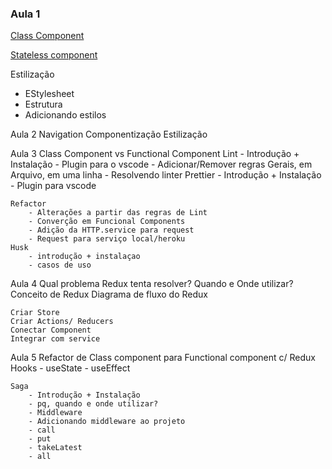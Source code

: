 ### Aula 1

[Class Component](class-component.md)

[Stateless component](stateless-component.md)

Estilização
- EStylesheet
- Estrutura
- Adicionando estilos

Aula 2
    Navigation
    Componentização
    Estilização

Aula 3 
    Class Component vs Functional Component
    Lint
        - Introdução + Instalação
        - Plugin para o vscode
        - Adicionar/Remover regras Gerais, em Arquivo, em uma linha
        - Resolvendo linter
    Prettier
        - Introdução + Instalação
        - Plugin para vscode

    Refactor
        - Alterações a partir das regras de Lint
        - Converção em Funcional Components
        - Adição da HTTP.service para request
        - Request para serviço local/heroku
    Husk
        - introdução + instalaçao
        - casos de uso

Aula 4
    Qual problema Redux tenta resolver?
    Quando e Onde utilizar?
    Conceito de Redux
    Diagrama de fluxo do Redux

    Criar Store
    Criar Actions/ Reducers
    Conectar Component
    Integrar com service

Aula 5
    Refactor de Class component para Functional component c/ Redux
    Hooks
        - useState
        - useEffect

    Saga
        - Introdução + Instalação
        - pq, quando e onde utilizar?
        - Middleware
        - Adicionando middleware ao projeto
        - call
        - put
        - takeLatest
        - all